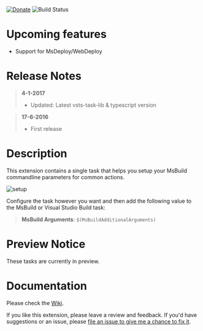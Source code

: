 [![Donate](https://raw.githubusercontent.com/jessehouwing/vsts-msbuild-helper-task/main/extension/images/donate.png)](https://github.com/sponsors/jessehouwing) ![Build Status](https://jessehouwing.visualstudio.com/_apis/public/build/definitions/a88536a2-a889-45a3-a955-ddf1af8aeba1/36/badge)

# Upcoming features

 - Support for MsDeploy/WebDeploy

# Release Notes

> **4-1-2017**
> - Updated: Latest vsts-task-lib & typescript version

> **17-6-2016**
> - First release


# Description

This extension contains a single task that helps you setup your MsBuild commandline parameters for common actions.

![setup](https://raw.githubusercontent.com/jessehouwing/vsts-msbuild-helper-task/main/extension/images/Screenshots/setup.png)

Configure the task however you want and then add the following value to the MsBuild or Visual Studio Build task:

> **MsBuild Arguments**: `$(MsBuildAdditionalArguments)`

# Preview Notice

These tasks are currently in preview.

# Documentation

Please check the [Wiki](https://github.com/jessehouwing/vsts-msbuild-helper-task/wiki).

If you like this extension, please leave a review and feedback. If you'd have suggestions or an issue, please [file an issue to give me a chance to fix it](https://github.com/jessehouwing/vsts-msbuild-helper-task/issues).
